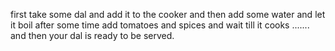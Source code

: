 first take some dal and add it to the cooker and then add some water and let it boil after some time add tomatoes and spices and wait till it cooks ....... and then your dal is ready to be served.